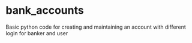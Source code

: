 # bank_accounts
Basic python code for creating and maintaining an account with different login for banker and user
